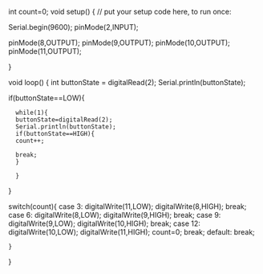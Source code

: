 int count=0;
void setup() {
  // put your setup code here, to run once:
  
  Serial.begin(9600);
  pinMode(2,INPUT);
 
  pinMode(8,OUTPUT);
  pinMode(9,OUTPUT);
  pinMode(10,OUTPUT);
  pinMode(11,OUTPUT);

}

void loop() {
   int buttonState = digitalRead(2);
   Serial.println(buttonState); 
  
  
  if(buttonState==LOW){
      
      while(1){
      buttonState=digitalRead(2);  
      Serial.println(buttonState); 
      if(buttonState==HIGH){
      count++;
      
      break;
      }
      
      }
      
  }
  
  switch(count){
    case 3:
      digitalWrite(11,LOW);
      digitalWrite(8,HIGH);
      break;
    case 6:
      digitalWrite(8,LOW);
      digitalWrite(9,HIGH);
      break;
    case 9:
      digitalWrite(9,LOW);
      digitalWrite(10,HIGH);
      break;
    case 12:  
      digitalWrite(10,LOW);
      digitalWrite(11,HIGH);
      count=0;
      break;
    default:
      break;
    
    
    }
  }
  

